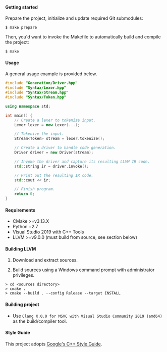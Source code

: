 #### Getting started

Prepare the project, initialize and update required Git submodules:

```shell
$ make prepare
```

Then, you'd want to invoke the Makefile to automatically build and compile the project:

```shell
$ make
```

#### Usage

A general usage example is provided below.

```cpp
#include "Generation/Driver.hpp"
#include "Syntax/Lexer.hpp"
#include "Syntax/Stream.hpp"
#include "Syntax/Token.hpp"

using namespace std;

int main() {
    // Create a lexer to tokenize input.
    Lexer lexer = new Lexer(...);

    // Tokenize the input.
    Stream<Token> stream = lexer.tokenize();

    // Create a driver to handle code generation.
    Driver driver = new Driver(stream);

    // Invoke the driver and capture its resulting LLVM IR code.
    std::string ir = driver.invoke();

    // Print out the resulting IR code.
    std::cout << ir;

    // Finish program.
    return 0;
}
```

#### Requirements

* CMake >=v3.13.X
* Python =2.7
* Visual Studio 2019 with C++ Tools
* LLVM >=v9.0.0 (must build from source, see section below)

#### Building LLVM

1. Download and extract sources.

2. Build sources using a Windows command prompt with administrator privileges.

```
> cd <sources directory>
> cmake .
> cmake --build . --config Release --target INSTALL
```

#### Building project

* Use `Clang X.0.0 for MSVC with Visual Studio Community 2019 (amd64)` as the build/compiler tool.

#### Style Guide

This project adopts [Google's C++ Style Guide](https://google.github.io/styleguide/cppguide.html).
